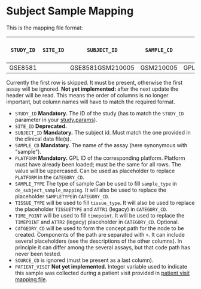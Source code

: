 # Subject Sample Mapping

This is the mapping file format:

| `STUDY_ID` | `SITE_ID` | `SUBJECT_ID`     | `SAMPLE_CD` | `PLATFORM`   | `SAMPLE_TYPE` | `TISSUE_TYPE` | `TIME_POINT` | `CATEGORY_CD`                      | `SOURCE_CD` | `PATIENT_VISIT` **(not yet implemented)**|\<MODIFIER\> **(not yet implemented)**|
|------------|-----------|------------------|-------------|--------------|---------------|---------------|--------------|------------------------------------|-------------|-----------------|------------|
| GSE8581    |           | GSE8581GSM210005 | GSM210005   | GPL570_BOGUS | Tumor         | Lung          | Week1        | Biomarker_Data+PLATFORM+TISSUETYPE | STD         | 1               |            |

Currently the first row is skipped. It must be present, otherwise the first assay will be ignored.
**Not yet implemented:** after the next update the header will be read. This means the order of columns is no longer important, but column names will have to match the required format.

- `STUDY_ID` **Mandatory.** The ID of the study (has to match the `STUDY_ID` parameter in your [study.params](study.params)).
- `SITE_ID` **Deprecated.**
- `SUBJECT_ID` **Mandatory.** The subject id. Must match the one provided in the clinical data file(s).
- `SAMPLE_CD` **Mandatory.** The name of the assay (here synonymous with "sample").
- `PLATFORM` **Mandatory.** GPL ID of the corresponding platform. Platform must have already been loaded; must be the same for all rows. The value will be uppercased. Can be used as placeholder to replace `PLATFORM` in the `CATEGORY_CD`.
- `SAMPLE_TYPE` The type of sample Can be used to fill `sample_type` in `de_subject_sample_mapping`. It will also be used to replace
   the placeholder `SAMPLETYPE`in `CATEGORY_CD`.
- `TISSUE_TYPE` will be used to fill `tissue_type`. It will also be used to
  replace the placeholder `TISSUETYPE` and `ATTR1` (legacy) in `CATEGORY_CD`.
- `TIME_POINT`  will be used to fill `timepoint`. It will be used to
  replace the `TIMEPOINT` and `ATTR2` (legacy) placeholder in `CATEGORY_CD`. Optional.
- `CATGEORY_CD` will be used to form the concept path for the node to be
  created. Components of the path are separated with `+`. It can include several
  placeholders (see the descriptions of the other columns). In principle it can
  differ among the several assays, but that code path has never been tested.
- `SOURCE_CD` is ignored (must be present as a last column).
- `PATIENT_VISIT` **Not yet implemented.** Integer variable used to indicate this sample was collected during a patient visit provided in [patient visit mapping file](patient-visit-mapping.md).

